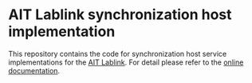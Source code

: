 # AIT Lablink synchronization host implementation

This repository contains the code for synchronization host service implementations for the [AIT Lablink](https://ait-lablink.readthedocs.io).
For detail please refer to the [online documentation](https://ait-lablink.readthedocs.io/projects/lablink-sync-client).
